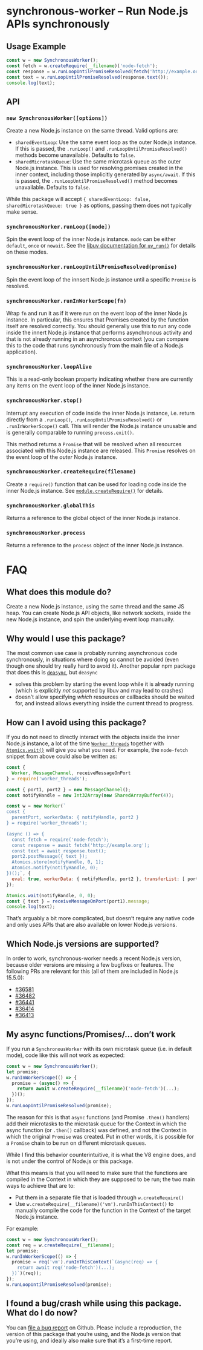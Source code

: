 # synchronous-worker – Run Node.js APIs synchronously

## Usage Example

```js
const w = new SynchronousWorker();
const fetch = w.createRequire(__filename)('node-fetch');
const response = w.runLoopUntilPromiseResolved(fetch('http://example.org'));
const text = w.runLoopUntilPromiseResolved(response.text());
console.log(text);
```

## API

### `new SynchronousWorker([options])`

Create a new Node.js instance on the same thread. Valid options are:

- `sharedEventLoop`: Use the same event loop as the outer Node.js instance.
  If this is passed, the `.runLoop()` and `.runLoopUntilPromiseResolved()`
  methods become unavailable. Defaults to `false`.
- `sharedMicrotaskQueue`: Use the same microtask queue as the outer Node.js
  instance. This is used for resolving promises created in the inner context,
  including those implicitly generated by `async/await`. If this is passed,
  the `.runLoopUntilPromiseResolved()` method becomes unavailable.
  Defaults to `false`.

While this package will accept
`{ sharedEventLoop: false, sharedMicrotaskQueue: true }` as options, passing
them does not typically make sense.

### `synchronousWorker.runLoop([mode])`

Spin the event loop of the inner Node.js instance. `mode` can be either
`default`, `once` or `nowait`. See the [libuv documentation for `uv_run()`]
for details on these modes.

### `synchronousWorker.runLoopUntilPromiseResolved(promise)`

Spin the event loop of the innsert Node.js instance until a specific `Promise`
is resolved.

### `synchronousWorker.runInWorkerScope(fn)`

Wrap `fn` and run it as if it were run on the event loop of the inner Node.js
instance. In particular, this ensures that Promises created by the function
itself are resolved correctly. You should generally use this to run any code
inside the innert Node.js instance that performs asynchronous activity and that
is not already running in an asynchronous context (you can compare this to
the code that runs synchronously from the main file of a Node.js application).

### `synchronousWorker.loopAlive`

This is a read-only boolean property indicating whether there are currently any
items on the event loop of the inner Node.js instance.

### `synchronousWorker.stop()`

Interrupt any execution of code inside the inner Node.js instance, i.e.
return directly from a `.runLoop()`, `.runLoopUntilPromiseResolved()` or
`.runInWorkerScope()` call. This will render the Node.js instance unusable
and is generally comparable to running `process.exit()`.

This method returns a `Promise` that will be resolved when all resources
associated with this Node.js instance are released. This `Promise` resolves on
the event loop of the *outer* Node.js instance.

### `synchronousWorker.createRequire(filename)`

Create a `require()` function that can be used for loading code inside the
inner Node.js instance. See [`module.createRequire()`][] for details.

### `synchronousWorker.globalThis`

Returns a reference to the global object of the inner Node.js instance.

### `synchronousWorker.process`

Returns a reference to the `process` object of the inner Node.js instance.

# FAQ

## What does this module do?

Create a new Node.js instance, using the same thread and the same JS heap.
You can create Node.js API objects, like network sockets, inside the new
Node.js instance, and spin the underlying event loop manually.

## Why would I use this package?

The most common use case is probably running asynchronous code synchronously,
in situations where doing so cannot be avoided (even though one should try
really hard to avoid it). Another popular npm package that does this is
[`deasync`][], but `deasync`

- solves this problem by starting the event loop while it is already running
  (which is explicitly *not* supported by libuv and may lead to crashes)
- doesn’t allow specifying *which* resources or callbacks should be waited for,
  and instead allows everything inside the current thread to progress.

## How can I avoid using this package?

If you do not need to directly interact with the objects inside the inner
Node.js instance, a lot of the time [`Worker threads`][] together with
[`Atomics.wait()`][] will give you what you need. For example, the
`node-fetch` snippet from above could also be written as:

```js
const {
  Worker, MessageChannel, receiveMessageOnPort
} = require('worker_threads');

const { port1, port2 } = new MessageChannel();
const notifyHandle = new Int32Array(new SharedArrayBuffer(4));

const w = new Worker(`
const {
  parentPort, workerData: { notifyHandle, port2 }
} = require('worker_threads');

(async () => {
  const fetch = require('node-fetch');
  const response = await fetch('http://example.org');
  const text = await response.text();
  port2.postMessage({ text });
  Atomics.store(notifyHandle, 0, 1);
  Atomics.notify(notifyHandle, 0);
})();`, {
  eval: true, workerData: { notifyHandle, port2 }, transferList: [ port2 ]
});

Atomics.wait(notifyHandle, 0, 0);
const { text } = receiveMessageOnPort(port1).message;
console.log(text);
```

That’s arguably a bit more complicated, but doesn’t require any native code
and only uses APIs that are also available on lower Node.js versions.

## Which Node.js versions are supported?

In order to work, synchronous-worker needs a recent Node.js version, because
older versions are missing a few bugfixes or features. The following PRs are
relevant for this (all of them are included in Node.js 15.5.0):

- [#36581](https://github.com/nodejs/node/pull/36581)
- [#36482](https://github.com/nodejs/node/pull/36482)
- [#36441](https://github.com/nodejs/node/pull/36441)
- [#36414](https://github.com/nodejs/node/pull/36414)
- [#36413](https://github.com/nodejs/node/pull/36413)

## My async functions/Promises/… don’t work

If you run a `SynchronousWorker` with its own microtask queue (i.e. in default
mode), code like this will not work as expected:

```js
const w = new SynchronousWorker();
let promise;
w.runInWorkerScope(() => {
  promise = (async() => {
    return await w.createRequire(__filename)('node-fetch')(...);
  })();
});
w.runLoopUntilPromiseResolved(promise);
```

The reason for this is that `async` functions (and Promise `.then()` handlers)
add their microtasks to the microtask queue for the Context in which the
async function (or `.then()` callback) was defined, and not the Context in which
the original `Promise` was created. Put in other words, it is possible for a
`Promise` chain to be run on different microtask queues.

While I find this behavior counterintuitive, it is what the V8 engine does,
and is not under the control of Node.js or this package.

What this means is that you will need to make sure that the functions are
compiled in the Context in which they are supposed to be run; the two main
ways to achieve that are to:

- Put them in a separate file that is loaded through `w.createRequire()`
- Use `w.createRequire(__filename)('vm').runInThisContext()` to manually compile
  the code for the function in the Context of the target Node.js instance.

For example:

```js
const w = new SynchronousWorker();
const req = w.createRequire(__filename);
let promise;
w.runInWorkerScope(() => {
  promise = req('vm').runInThisContext(`(async(req) => {
    return await req('node-fetch')(...);
  })`)(req));
});
w.runLoopUntilPromiseResolved(promise);
```

## I found a bug/crash while using this package. What do I do now?

You can [file a bug report][] on Github. Please include a reproduction, the
version of this package that you’re using, and the Node.js version that you’re
using, and ideally also make sure that it’s a first-time report.

[`deasync`]: https://www.npmjs.com/package/deasync
[`Worker threads`]: https://nodejs.org/api/worker_threads.html
[`Atomics.wait()`]: https://developer.mozilla.org/en-US/docs/Web/JavaScript/Reference/Global_Objects/Atomics/wait
[libuv documentation for `uv_run()`]: http://docs.libuv.org/en/v1.x/loop.html#c.uv_run
[`module.createRequire()`]: https://nodejs.org/api/module.html#module_module_createrequire_filename
[file a bug report]: https://github.com/addaleax/synchronous-worker/issues
